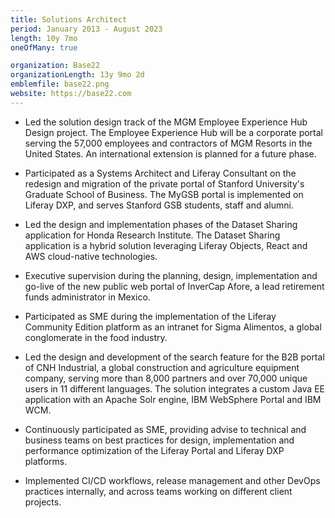 ```yaml
---
title: Solutions Architect
period: January 2013 - August 2023
length: 10y 7mo
oneOfMany: true

organization: Base22
organizationLength: 13y 9mo 2d
emblemfile: base22.png
website: https://base22.com
---
```

* Led the solution design track of the MGM Employee Experience Hub Design project. The Employee Experience Hub will be a corporate portal serving the 57,000 employees and contractors of MGM Resorts in the United States. An international extension is planned for a future phase.

* Participated as a Systems Architect and Liferay Consultant on the redesign and migration of the private portal of Stanford University's Graduate School of Business. The MyGSB portal is implemented on Liferay DXP, and serves Stanford GSB students, staff and alumni.

* Led the design and implementation phases of the Dataset Sharing application for Honda Research Institute. The Dataset Sharing application is a hybrid solution leveraging Liferay Objects, React and AWS cloud-native technologies.

* Executive supervision during the planning, design, implementation and go-live of the new public web portal of InverCap Afore, a lead retirement funds administrator in Mexico.

* Participated as SME during the implementation of the Liferay Community Edition platform as an intranet for Sigma Alimentos, a global conglomerate in the food industry.

* Led the design and development of the search feature for the B2B portal of CNH Industrial, a global construction and agriculture equipment company, serving more than 8,000 partners and over 70,000 unique users in 11 different languages. The solution integrates a custom Java EE application with an Apache Solr engine, IBM WebSphere Portal and IBM WCM.

* Continuously participated as SME, providing advise to technical and business teams on best practices for design, implementation and performance optimization of the Liferay Portal and Liferay DXP platforms.

* Implemented CI/CD workflows, release management and other DevOps practices internally, and across teams working on different client projects.